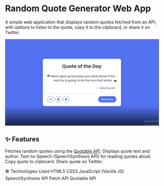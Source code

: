 # Random Quote Generator Web App

A simple web application that displays random quotes fetched from an API, with options to listen to the quote, copy it to the clipboard, or share it on Twitter.

![image alt](https://github.com/NITHIN-85/Random-Qoute-Generator/blob/2c6ae045ada3a156b8cf814cc3382e6c79ee4d02/Capture.PNG)



## ✨ Features
Fetches random quotes using the [Quotable API](https://api.quotable.io).
Displays quote text and author.
Text-to-Speech (SpeechSynthesis API) for reading quotes aloud.
Copy quote to clipboard.
Share quote on Twitter.

🛠️ Technologies Used
HTML5
CSS3
JavaScript (Vanilla JS)
SpeechSynthesis API
Fetch API
Quotable API
